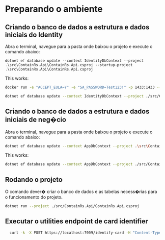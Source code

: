 # Preparando o ambiente

## Criando o banco de dados a estrutura e dados iniciais do Identity

Abra o terminal, navegue para a pasta onde baixou o projeto e execute o comando abaixo:

```
dotnet ef database update --context IdentityDbContext --project .\src\ContainRs.Api\ContainRs.Api.csproj --startup-project .\src\ContainRs.Api\ContainRs.Api.csproj

```

This works:

```bash
docker run -e "ACCEPT_EULA=Y" -e "SA_PASSWORD=Test123!" -p 1433:1433 --name sqlserver2 -d mcr.microsoft.com/mssql/server:2022-latest

dotnet ef database update --context IdentityDbContext --project ./src/ContainRs.Api/ContainRs.Api.csproj

```

## Criando o banco de dados a estrutura e dados iniciais de neg�cio

Abra o terminal, navegue para a pasta onde baixou o projeto e execute o comando abaixo:

```bash
dotnet ef database update --context AppDbContext --project .\src\ContainRs.Api\ContainRs.Api.csproj --startup-project .\src\ContainRs.Api\ContainRs.Api.csproj
```

This works:

```bash
dotnet ef database update --context AppDbContext --project ./src/ContainRs.Api/ContainRs.Api.csproj
```

## Rodando o projeto

O comando dever� criar o banco de dados e as tabelas necess�rias para o funcionamento do projeto.

```bash
dotnet run --project ./src/ContainRs.Api/ContainRs.Api.csproj
```

## Executar o utilities endpoint de card identifier

```bash
  curl -k -X POST https://localhost:7009/identify-card -H "Content-Type: application/json" -d '"4111111111111111"'
```
